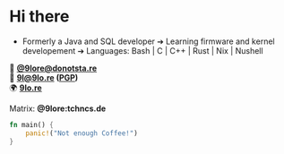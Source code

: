 # Hi there

- Formerly a Java and SQL developer
➔ Learning firmware and kernel developement 
➔ Languages: Bash | C | C++ | Rust | Nix | Nushell

🐘 **[@9lore@donotsta.re](https://donotsta.re/9lore)**  
📧 **[9l@9lo.re](mailto:9l@9lo.re) ([PGP](https://github.com/ninelore.gpg))**  
🌍 **[9lo.re](https://9lo.re)**

Matrix: **@9lore:tchncs.de**  

```rs
fn main() {
    panic!("Not enough Coffee!")
}
```
